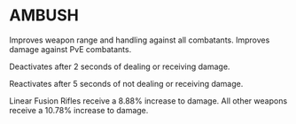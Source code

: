 # AMBUSH
Improves weapon range and handling against all combatants. Improves damage against PvE combatants. 

Deactivates after 2 seconds of dealing or receiving damage. 

Reactivates after 5 seconds of not dealing or receiving damage. 

Linear Fusion Rifles receive a 8.88% increase to damage. All other weapons receive a 10.78% increase to damage.
